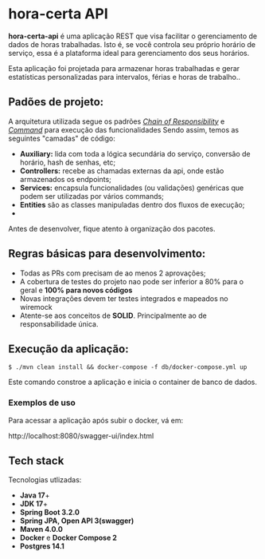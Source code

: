 # hora-certa API

**hora-certa-api** é uma aplicação REST que visa facilitar o gerenciamento de dados de horas trabalhadas. Isto é, se você controla seu próprio horário de serviço, essa é a plataforma ideal para gerenciamento dos seus horários.

Esta aplicação foi projetada para armazenar horas trabalhadas e gerar estatísticas personalizadas para intervalos, férias e horas de trabalho..

## Padões de projeto:

A arquitetura utilizada segue os padrões [*Chain of Responsibility*](https://refactoring.guru/design-patterns/chain-of-responsibility) e [*Command*](https://refactoring.guru/design-patterns/command) para execução das funcionalidades
Sendo assim, temos as seguintes "camadas" de código:

- **Auxiliary:** lida com toda a lógica secundária do serviço, conversão de horário, hash de senhas, etc;
- **Controllers:** recebe as chamadas externas da api, onde estão armazenados os endpoints;
- **Services:** encapsula funcionalidades (ou validações) genéricas que podem ser utilizadas por vários commands;
- **Entities** são as classes manipuladas dentro dos fluxos de execução;
- 
Antes de desenvolver, fique atento à organização dos pacotes.

## Regras básicas para desenvolvimento:

- Todas as PRs com precisam de ao menos 2 aprovações;
- A cobertura de testes do projeto nao pode ser inferior a 80% para o geral e **100%  para novos códigos**
- Novas integrações devem ter testes integrados e mapeados no wiremock
- Atente-se aos conceitos de **SOLID**. Principalmente ao de responsabilidade única.

## Execução da aplicação:

```
$ ./mvn clean install && docker-compose -f db/docker-compose.yml up
```

Este comando constroe a aplicação e inicia o container de banco de dados.


### Exemplos de uso

Para acessar a aplicação após subir o docker, vá em:

http://localhost:8080/swagger-ui/index.html


## Tech stack

Tecnologias utlizadas:


- **Java 17**+
- **JDK 17**+
- **Spring Boot 3.2.0**
- **Spring JPA, Open API 3(swagger)**
- **Maven 4.0.0**
- **Docker** e **Docker Compose 2**
- **Postgres 14.1**
